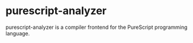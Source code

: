 # purescript-analyzer

purescript-analyzer is a compiler frontend for the PureScript programming language.
